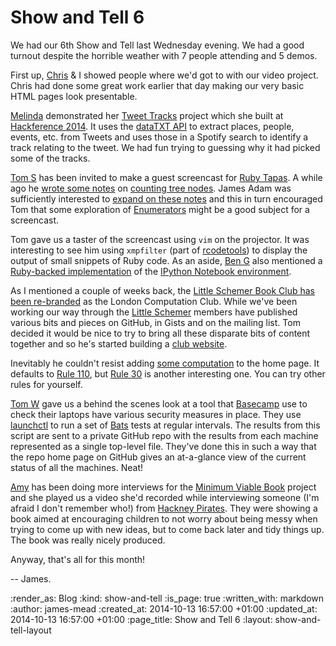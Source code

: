 Show and Tell 6
===============

We had our 6th Show and Tell last Wednesday evening. We had a good turnout despite the horrible weather with 7 people attending and 5 demos.

First up, [Chris][] & I showed people where we'd got to with our video project. Chris had done some great work earlier that day making our very basic HTML pages look presentable.

[Melinda][] demonstrated her [Tweet Tracks][] project which she built at [Hackference 2014][]. It uses the [dataTXT API][] to extract places, people, events, etc. from Tweets and uses those in a Spotify search to identify a track relating to the tweet. We had fun trying to guessing why it had picked some of the tracks.

[Tom S][] has been invited to make a guest screencast for [Ruby Tapas][]. A while ago he [wrote some notes][Notes on Counting Tree Nodes] on [counting tree nodes][]. James Adam was sufficiently interested to [expand on these notes][Notes on Notes on Counting Tree Nodes] and this in turn encouraged Tom that some exploration of [Enumerators][] might be a good subject for a screencast.

Tom gave us a taster of the screencast using `vim` on the projector. It was interesting to see him using `xmpfilter` (part of [rcodetools][]) to display the output of small snippets of Ruby code. As an aside, [Ben G][] also mentioned a [Ruby-backed implementation][IRuby Example] of the [IPython Notebook environment][].

As I mentioned a couple of weeks back, the [Little Schemer Book Club has been re-branded][LSBC Rebranded] as the London Computation Club. While we've been working our way through the [Little Schemer][] members have published various bits and pieces on GitHub, in Gists and on the mailing list. Tom decided it would be nice to try to bring all these disparate bits of content together and so he's started building a [club website][London Computation Club].

Inevitably he couldn't resist adding [some computation][Cellular Automaton] to the home page. It defaults to [Rule 110][], but [Rule 30][] is another interesting one. You can try other rules for yourself.

[Tom W][] gave us a behind the scenes look at a tool that [Basecamp][] use to check their laptops have various security measures in place. They use [launchctl][] to run a set of [Bats][] tests at regular intervals. The results from this script are sent to a private GitHub repo with the results from each machine represented as a single top-level file. They've done this in such a way that the repo home page on GitHub gives an at-a-glance view of the current status of all the machines. Neat!

[Amy][] has been doing more interviews for the [Minimum Viable Book][] project and she played us a video she'd recorded while interviewing someone (I'm afraid I don't remember who!) from [Hackney Pirates][]. They were showing a book aimed at encouraging children to not worry about being messy when trying to come up with new ideas, but to come back later and tidy things up. The book was really nicely produced.

Anyway, that's all for this month!

-- James.


[Chris]: /chris-roos
[Melinda]: http://missgeeky.com/
[Tweet Tracks]: http://tweettracks.missgeeky.com/
[Hackference 2014]: http://hackference.co.uk/
[dataTXT API]: https://dandelion.eu/products/datatxt/nex/demo/
[Tom S]: http://codon.com/
[Ruby Tapas]: http://www.rubytapas.com/
[Notes on Counting Tree Nodes]: http://codon.com/notes-on-counting-tree-nodes
[counting tree nodes]: http://peertopeer.io/videos/1-tom-stuart/
[Notes on Notes on Counting Tree Nodes]: http://interblah.net/notes-on-notes-on-counting-tree-nodes
[Enumerators]: http://www.ruby-doc.org/core-2.1.3/Enumerator.html
[rcodetools]: https://rubygems.org/gems/rcodetools
[Ben G]: https://twitter.com/beng
[IPython Notebook environment]: http://ipython.org/notebook.html
[IRuby Example]: http://nbviewer.ipython.org/github/minad/iruby/blob/master/IRuby-Example.ipynb
[LSBC Rebranded]: /week-297#little-schemer-book-club
[London Computation Club]: http://london.computation.club/
[Little Schemer]: http://mitpress.mit.edu/books/little-schemer
[Cellular Automaton]: https://github.com/computationclub/computationclub.github.io/blob/master/cellular-automaton.js
[Rule 110]: http://en.wikipedia.org/wiki/Rule_110
[Rule 30]: http://en.wikipedia.org/wiki/Rule_30
[Tom W]: https://tomafro.net/
[Basecamp]: https://basecamp.com/
[launchctl]: https://developer.apple.com/library/mac/documentation/Darwin/Reference/ManPages/man1/launchctl.1.html
[Bats]: https://github.com/sstephenson/bats
[Amy]: https://twitter.com/amyeee
[Minimum Viable Book]: http://minimumviablebook.com/
[Hackney Pirates]: http://www.hackneypirates.org/


:render_as: Blog
:kind: show-and-tell
:is_page: true
:written_with: markdown
:author: james-mead
:created_at: 2014-10-13 16:57:00 +01:00
:updated_at: 2014-10-13 16:57:00 +01:00
:page_title: Show and Tell 6
:layout: show-and-tell-layout
